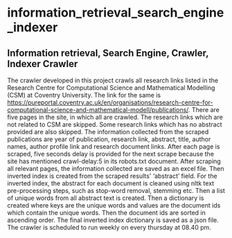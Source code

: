 # information_retrieval_search_engine_indexer
Information retrieval, Search Engine, Crawler, Indexer
Crawler
-------
The crawler developed in this project crawls all research links listed in the Research Centre for Computational Science and Mathematical Modelling (CSM) at Coventry University. The link for the same is https://pureportal.coventry.ac.uk/en/organisations/research-centre-for-computational-science-and-mathematical-modell/publications/. There are five pages in the site, in which all are crawled. The research links which are not related to CSM are skipped. Some research links which has no abstract provided are also skipped. The  information collected from the scraped publications are year of publication, research link, abstract, title, author names, author profile link and research document links. After each page is scraped, five seconds delay is provided for the next scrape because the site has mentioned crawl-delay:5 in its robots.txt document. After scraping all relevant pages, the information collected are saved as an excel file. 
Then inverted index is created from the scraped results' ‘abstract’ field. For the inverted index, the abstract for each document is cleaned using nltk text pre-processing steps, such as stop-word removal, stemming etc. Then a list of unique words from all abstract text is created. Then a dictionary is created where keys are the unique words and values are the document ids which contain the unique words. Then the document ids are sorted in ascending order. The final inverted index dictionary is saved as a json file. The crawler is scheduled to run weekly  on every thursday at 08.40 pm.     
